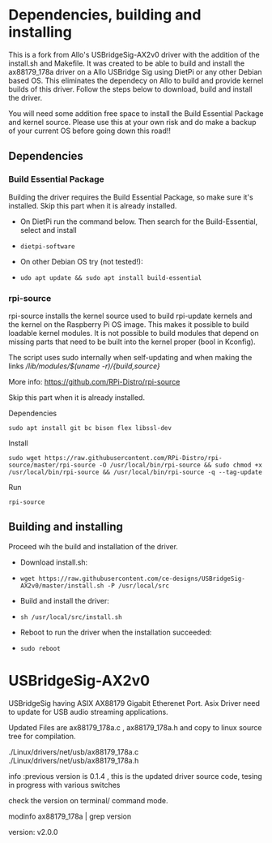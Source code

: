 # Dependencies, building and installing

This is a fork from Allo's USBridgeSig-AX2v0 driver with the addition of the install.sh and Makefile. It was created to be able to build and install the ax88179_178a driver on a Allo USBridge Sig using DietPi or any other Debian based OS. This eliminates the dependecy on Allo to build and provide kernel builds of this driver. Follow the steps below to download, build and install the driver.

You will need some addition free space to install the Build Essential Package and kernel source. 
Please use this at your own risk and do make a backup of your current OS before going down this road!!

## Dependencies

### Build Essential Package
Building the driver requires the Build Essential Package, so make sure it's installed. 
Skip this part when it is already installed.

 * On DietPi run the command below. Then search for the Build-Essential, select and install
 * ```
   dietpi-software
   ```  
 * On other Debian OS try (not tested!):
 * ```
   udo apt update && sudo apt install build-essential
   ```
### rpi-source
rpi-source installs the kernel source used to build rpi-update kernels and the kernel on the Raspberry Pi OS image.
This makes it possible to build loadable kernel modules.
It is not possible to build modules that depend on missing parts that need to be built into the kernel proper (bool in Kconfig).

The script uses sudo internally when self-updating and when making the links */lib/modules/$(uname -r)/{build,source}*

More info: 
https://github.com/RPi-Distro/rpi-source

Skip this part when it is already installed.

Dependencies
```text
sudo apt install git bc bison flex libssl-dev
```

Install
```text
sudo wget https://raw.githubusercontent.com/RPi-Distro/rpi-source/master/rpi-source -O /usr/local/bin/rpi-source && sudo chmod +x /usr/local/bin/rpi-source && /usr/local/bin/rpi-source -q --tag-update

```
Run
```text
rpi-source
```

## Building and installing
Proceed wih the build and installation of the driver.

 * Download install.sh:
 * ```
   wget https://raw.githubusercontent.com/ce-designs/USBridgeSig-AX2v0/master/install.sh -P /usr/local/src
   ```
 * Build and install the driver:
 * ```
   sh /usr/local/src/install.sh
   ```
 * Reboot to run the driver when the installation succeeded:
 * ```
   sudo reboot
   ```

# USBridgeSig-AX2v0

USBridgeSig having ASIX AX88179 Gigabit Etherenet Port. Asix Driver need to update  for USB audio streaming applications.

Updated Files are ax88179_178a.c , ax88179_178a.h and copy to linux source tree for compilation.

./Linux/drivers/net/usb/ax88179_178a.c
./Linux/drivers/net/usb/ax88179_178a.h


info :previous version is 0.1.4 ,  this is the updated driver source code, tesing in progress with various switches


check the version on terminal/ command mode.

modinfo ax88179_178a | grep version

version:        v2.0.0
